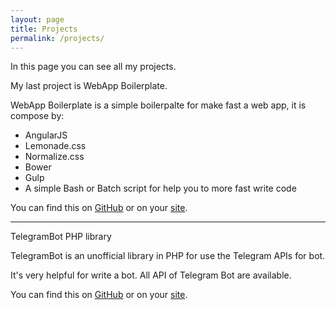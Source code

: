 ```yaml
---
layout: page
title: Projects
permalink: /projects/
---
```


In this page you can see all my projects.

My last project is WebApp Boilerplate.

WebApp Boilerplate is a simple boilerpalte for make fast a web app, it is compose by:

+	AngularJS
+	Lemonade.css
+	Normalize.css
+	Bower
+	Gulp
+	A simple Bash or Batch script for help you to more fast write code

You can find this on [GitHub](https://github.com/paranoiasystem/WebApp-Boilerplate) or on your [site](http://marcoferraioli.com/WebApp-Boilerplate/).

----


TelegramBot PHP library

TelegramBot is an unofficial library in PHP for use the Telegram APIs for bot.

It's very helpful for write a bot. All API of Telegram Bot are available.

You can find this on [GitHub](https://github.com/paranoiasystem/TelegramBot-PHP-library) or on your [site](http://marcoferraioli.com/TelegramBot-PHP-library).
